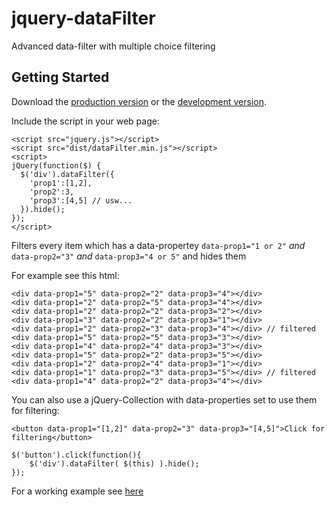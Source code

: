 # jquery-dataFilter

Advanced data-filter with multiple choice filtering

## Getting Started
Download the [production version][min] or the [development version][max].

[min]: https://raw.github.com/ulima/jquery-dataFilter/master/dist/dataFilter.min.js
[max]: https://raw.github.com/ulima/jquery-dataFilter/master/dist/dataFilter.js

Include the script in your web page:

	<script src="jquery.js"></script>
	<script src="dist/dataFilter.min.js"></script>
	<script>
	jQuery(function($) {
	  $('div').dataFilter({
        'prop1':[1,2],
        'prop2':3,
        'prop3':[4,5] // usw...
      }).hide();
	});
	</script>

Filters every item which has a data-propertey `data-prop1="1 or 2"` *and* `data-prop2="3"` *and* `data-prop3="4 or 5"` and hides them

For example see this html:

    <div data-prop1="5" data-prop2="2" data-prop3="4"></div>
    <div data-prop1="2" data-prop2="5" data-prop3="4"></div>
    <div data-prop1="2" data-prop2="2" data-prop3="2"></div>
    <div data-prop1="3" data-prop2="2" data-prop3="1"></div>
    <div data-prop1="2" data-prop2="3" data-prop3="4"></div> // filtered
    <div data-prop1="5" data-prop2="5" data-prop3="3"></div>
    <div data-prop1="4" data-prop2="4" data-prop3="3"></div>
    <div data-prop1="5" data-prop2="2" data-prop3="5"></div>
    <div data-prop1="2" data-prop2="4" data-prop3="1"></div>
    <div data-prop1="1" data-prop2="3" data-prop3="5"></div> // filtered
    <div data-prop1="4" data-prop2="2" data-prop3="4"></div>

You can also use a jQuery-Collection with data-properties set to use them for filtering:

    <button data-prop1="[1,2]" data-prop2="3" data-prop3="[4,5]">Click for filtering</button>
    
    $('button').click(function(){
        $('div').dataFilter( $(this) ).hide();
    });

For a working example see [here][test]

[test]: https://raw.github.com/ulima/jquery-dataFilter/master/test/manual-test.htm